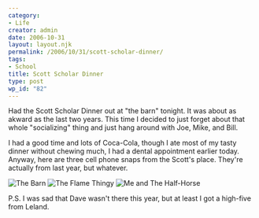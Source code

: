 ```yaml
---
category:
- Life
creator: admin
date: 2006-10-31
layout: layout.njk
permalink: /2006/10/31/scott-scholar-dinner/
tags:
- School
title: Scott Scholar Dinner
type: post
wp_id: "82"
---
```


Had the Scott Scholar Dinner out at "the barn" tonight.  It was about as akward as the last two years.  This time I decided to just forget about that whole "socializing" thing and just hang around with Joe, Mike, and Bill.

I had a good time and lots of Coca-Cola, though I ate most of my tasty dinner without chewing much, I had a dental appointment earlier today.  Anyway, here are three cell phone snaps from the Scott's place.  They're actually from last year, but whatever.

![The Barn](https://static.velvetcache.org/pages/2006/10/30/scott-scholar-dinner/10-28-05_1742.jpg) ![The Flame Thingy](https://static.velvetcache.org/pages/2006/10/30/scott-scholar-dinner/10-28-05_1810.jpg) ![Me and The Half-Horse](https://static.velvetcache.org/pages/2006/10/30/scott-scholar-dinner/10-28-05_1904.jpg)

P.S. I was sad that Dave wasn't there this year, but at least I got a high-five from Leland.
